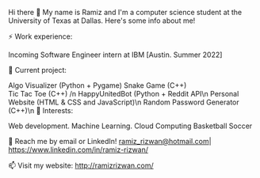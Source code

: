 Hi there 👋
My name is Ramiz and I'm a computer science student at the University of Texas at Dallas. Here's some info about me!

⚡ Work experience:

Incoming Software Engineer intern at IBM [Austin. Summer 2022]

🔭 Current project:

Algo Visualizer (Python + Pygame)
Snake Game (C++)                                                                                                                                                    
Tic Tac Toe (C++) /n
HappyUnitedBot (Python + Reddit API\n
Personal Website (HTML & CSS and JavaScript)\n
Random Password Generator (C++)\n
🌱 Interests:

Web development.
Machine Learning.
Cloud Computing
Basketball
Soccer

💬 Reach me by email or LinkedIn! ramiz_rizwan@hotmail.com| https://www.linkedin.com/in/ramiz-rizwan/

📫 Visit my website: http://ramizrizwan.com/

<!---
RamizRiz/RamizRiz is a ✨ special ✨ repository because its `README.md` (this file) appears on your GitHub profile.
You can click the Preview link to take a look at your changes.
--->
